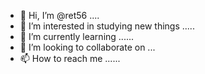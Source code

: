 - 👋 Hi, I’m @ret56 ....
- 👀 I’m interested in studying new things .....
- 🌱 I’m currently learning ......
- 💞️ I’m looking to collaborate on ...
- 📫 How to reach me ......
  

<!---
ret56/ret56 is a ✨ special ✨ repository because its `README.md` (this file) appears on your GitHub profile.
You can click the Preview link to take a look at your changes.
--->
